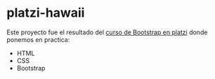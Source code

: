 # platzi-hawaii

Este proyecto fue el resultado del [curso de Bootstrap en platzi](https://platzi.com/clases/bootstrap/ "curso de Bootstrap en platzi") donde ponemos en practica:
- HTML
- CSS
- Bootstrap
